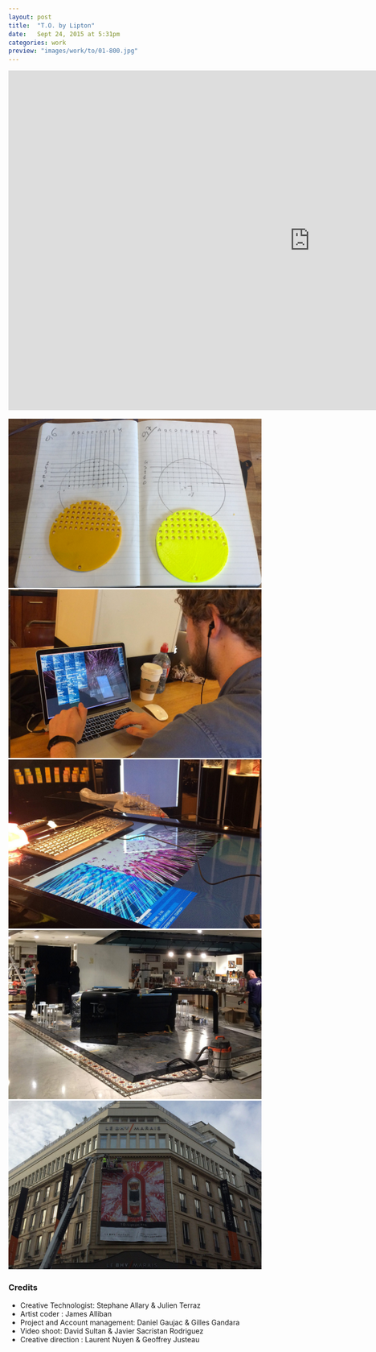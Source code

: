 ```yaml
---
layout: post
title:  "T.O. by Lipton"
date: 	Sept 24, 2015 at 5:31pm
categories: work
preview: "images/work/to/01-800.jpg"
---
```

<iframe src="https://player.vimeo.com/video/148608210?title=0&byline=0&portrait=0" width="1200" height="675" frameborder="0" webkitallowfullscreen mozallowfullscreen allowfullscreen class="uk-responsive-width"></iframe>


![T.O. By Lipton](/images/work/TO/02.jpg)
![T.O. By Lipton](/images/work/TO/03.jpg)
![T.O. By Lipton](/images/work/TO/04.jpg)
![T.O. By Lipton](/images/work/TO/05.jpg)
![T.O. By Lipton](/images/work/TO/06.jpg)

### Credits

- Creative Technologist: Stephane Allary & Julien Terraz
- Artist coder : James Alliban
- Project and Account management: Daniel Gaujac & Gilles Gandara
- Video shoot: David Sultan & Javier Sacristan Rodriguez
- Creative direction : Laurent Nuyen & Geoffrey Justeau

